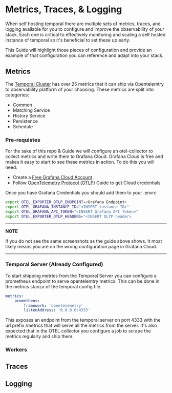 # Metrics, Traces, & Logging
When self hosting temporal there are multiple sets of metrics, traces, and logging
available for you to configure and improve the observability of your stack.
Each one is critical to effectively monitoring and scaling a self hosted instance of
temporal so it's beneficial to set these up early.

This Guide will highlight those pieces of configuration and provide an example
of that configuration you can reference and adapt into your stack.

## Metrics

The [Temporal Cluster](https://docs.temporal.io/references/cluster-metrics) has over 25 metrics that it can ship via Opentelemtry to
observability platform of your choosing. These metrics are split into categories:

 - Common
 - Matching Service
 - History Service
 - Persistence
 - Schedule

### Pre-requistes
For the sake of this repo & Guide we will configure an otel-collector to collect metrics
and write them to Grafana Cloud. Grafana Cloud is free and makes it easy to start to see
these metrics in action. To do this you will need:

- Create a [Free Grafana Cloud Account](https://grafana.com/)
- Follow [OpenTelemetry Protocol (OTLP)](https://grafana.com/docs/grafana-cloud/send-data/otlp/send-data-otlp/) Guide to get Cloud credentials

Once you have Grafana Credentials you should add them to your .envrc
```bash
export OTEL_EXPORTER_OTLP_ENDPOINT=<Grafana Endpoint>
export OTEL_GRAFANA_INSTANCE_ID="<INSERT instance ID>"
export OTEL_GRAFANA_API_TOKEN="<INSERT Grafana API Token>"
export OTEL_EXPORTER_OTLP_HEADERS="<INSERT OLTP header>
```
---
**NOTE**

If you do not see the same screenshots as the guide above shows. It most likely means you are on the wrong configuration page in Grafana Cloud.

---

### Temporal Server (Already Configured)
To start shipping metrics from the Temporal Server you can configure a prometheus endpoint
to serve opentelemtry metrics. This can be done in the metrics stanza of the temporal config
file.

```yaml
metrics:
    prometheus:
        framework: 'opentelemetry'
        listenAddress: '0.0.0.0:4333'
```

This exposes an endpoint from the temporal server on port 4333 with the url prefix /metrics
that will serve all the metrics from the server. It's also expected that in the OTEL collector you configure a job to scrape the metrics regularly and ship them.

### Workers

## Traces
## Logging